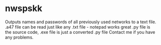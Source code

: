 # nwspskk
Outputs names and passwords of all previously used networks to a text file.  
.a47 file can be read just like any .txt file - notepad works great
.py file is the source code, .exe file is just a converted .py file
Contact me if you have any problems.
